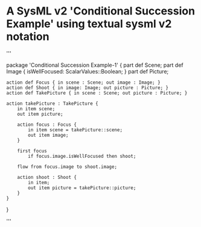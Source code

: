 # A SysML v2 'Conditional Succession Example' using textual sysml v2 notation

'''

package 'Conditional Succession Example-1' {
	part def Scene;
	part def Image {
		isWellFocused: ScalarValues::Boolean;
	}
	part def Picture;
	
	action def Focus { in scene : Scene; out image : Image; }
	action def Shoot { in image: Image; out picture : Picture; }	
	action def TakePicture { in scene : Scene; out picture : Picture; }
	
	action takePicture : TakePicture {
		in item scene;
		out item picture;
		
		action focus : Focus {
			in item scene = takePicture::scene; 
			out item image;
		}
				
		first focus 
			if focus.image.isWellFocused then shoot;
		
		flow from focus.image to shoot.image;

		action shoot : Shoot {
			in item; 
			out item picture = takePicture::picture;
		}
	}
	
}

'''
